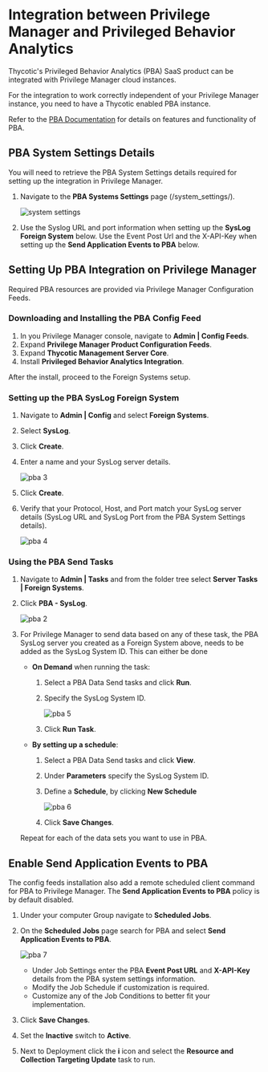 [title]: # (PBA Integration)
[tags]: # (integration,cloud only)
[priority]: # (3)
# Integration between Privilege Manager and Privileged Behavior Analytics

Thycotic's Privileged Behavior Analytics (PBA) SaaS product can be integrated with Privilege Manager cloud instances.

For the integration to work correctly independent of your Privilege Manager instance, you need to have a Thycotic enabled PBA instance.

Refer to the [PBA Documentation](https://docs.thycotic.com/pba/3.2.0) for details on features and functionality of PBA.

## PBA System Settings Details

You will need to retrieve the PBA System Settings details required for setting up the integration in Privilege Manager.

1. Navigate to the __PBA Systems Settings__ page (/system_settings/).

   ![system settings](images/pba/system-settings.png "PBA System Settings required for Privilege Manager")
1. Use the Syslog URL and port information when setting up the __SysLog Foreign System__ below. Use the Event Post Url and the X-API-Key when setting up the __Send Application Events to PBA__ below.

## Setting Up PBA Integration on Privilege Manager

Required PBA resources are provided via Privilege Manager Configuration Feeds.

### Downloading and Installing the PBA Config Feed

1. In you Privilege Manager console, navigate to __Admin | Config Feeds__.
1. Expand __Privilege Manager Product Configuration Feeds__.
1. Expand __Thycotic Management Server Core__.
1. Install __Privileged Behavior Analytics Integration__.

After the install, proceed to the Foreign Systems setup.

### Setting up the PBA SysLog Foreign System

1. Navigate to __Admin | Config__ and select __Foreign Systems__.
1. Select __SysLog__.
1. Click __Create__.
1. Enter a name and your SysLog server details.

   ![pba 3](images/pba/cf-pba-3.png "Creating the SysLog Server")
1. Click __Create__.
1. Verify that your Protocol, Host, and Port match your SysLog server details (SysLog URL and SysLog Port from the PBA System Settings details).

   ![pba 4](images/pba/cf-pba-4.png "Verifying the SysLog Server details")

### Using the PBA Send Tasks

1. Navigate to __Admin | Tasks__ and from the folder tree select __Server Tasks | Foreign Systems__.
1. Click __PBA - SysLog__.

   ![pba 2](images/pba/cf-pba-2.png "PBA send data tasks")
1. For Privilege Manager to send data based on any of these task, the PBA SysLog server you created as a Foreign System above, needs to be added as the SysLog System ID. This can either be done
   * __On Demand__ when running the task:  
     1. Select a PBA Data Send tasks and click __Run__.
     1. Specify the SysLog System ID.

        ![pba 5](images/pba/cf-pba-5.png "Enter the SysLog System ID for your instance")
     1. Click __Run Task__.
   * __By setting up a schedule__:
     1. Select a PBA Data Send tasks and click __View__.
     1. Under __Parameters__ specify the SysLog System ID.
     1. Define a __Schedule__, by clicking __New Schedule__

        ![pba 6](images/pba/cf-pba-6.png "Setting up a Schedule")
     1. Click __Save Changes__.

   Repeat for each of the data sets you want to use in PBA.

## Enable Send Application Events to PBA

The config feeds installation also add a remote scheduled client command for PBA to Privilege Manager. The __Send Application Events to PBA__ policy is by default disabled.

1. Under your computer Group navigate to __Scheduled Jobs__.
1. On the __Scheduled Jobs__ page search for PBA and select __Send Application Events to PBA__.

   ![pba 7](images/pba/cf-pba-7.png "Send Application Events to PBA policy")

   * Under Job Settings enter the PBA __Event Post URL__ and __X-API-Key__ details from the PBA system settings information.
   * Modify the Job Schedule if customization is required.
   * Customize any of the Job Conditions to better fit your implementation.
1. Click __Save Changes__.
1. Set the __Inactive__ switch to __Active__.
1. Next to Deployment click the __i__ icon and select the __Resource and Collection Targeting Update__ task to run.

